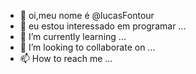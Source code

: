 - 👋 oi,meu nome é @lucasFontour
- 👀 eu estou interessado em programar ...
- 🌱 I’m currently learning ...
- 💞️ I’m looking to collaborate on ...
- 📫 How to reach me ...

